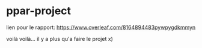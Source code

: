 # ppar-project

lien pour le rapport:
  https://www.overleaf.com/8164894483pywpygdkmmyn
 
 
 
 voilà voilà... il y a plus qu'a faire le projet x)
